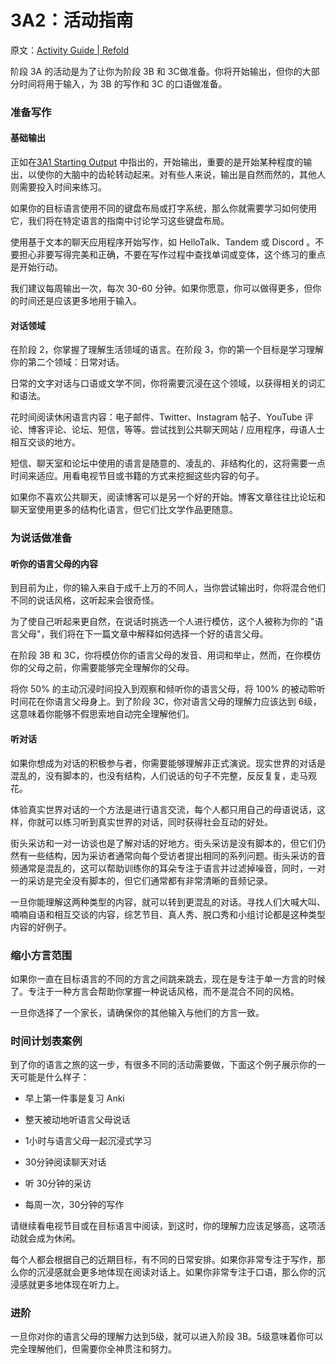 # 3A2：活动指南

原文：[Activity Guide | Refold](https://refold.la/roadmap/stage-3/a/activity-guide)

阶段 3A 的活动是为了让你为阶段 3B 和 3C做准备。你将开始输出，但你的大部分时间将用于输入，为 3B 的写作和 3C 的口语做准备。

### 准备写作

#### 基础输出

正如在[3A1 Starting Output]() 中指出的，开始输出，重要的是开始某种程度的输出，以使你的大脑中的齿轮转动起来。对有些人来说，输出是自然而然的，其他人则需要投入时间来练习。

如果你的目标语言使用不同的键盘布局或打字系统，那么你就需要学习如何使用它，我们将在特定语言的指南中讨论学习这些键盘布局。

使用基于文本的聊天应用程序开始写作，如 HelloTalk、Tandem 或 Discord 。不要担心非要写得完美和正确，不要在写作过程中查找单词或变体，这个练习的重点是开始行动。

我们建议每周输出一次，每次 30-60 分钟。如果你愿意，你可以做得更多，但你的时间还是应该更多地用于输入。

#### 对话领域

在阶段 2，你掌握了理解生活领域的语言。在阶段 3，你的第一个目标是学习理解你的第二个领域：日常对话。

日常的文字对话与口语或文学不同，你将需要沉浸在这个领域，以获得相关的词汇和语法。

花时间阅读休闲语言内容：电子邮件、Twitter、Instagram 帖子、YouTube 评论、博客评论、论坛、短信，等等。尝试找到公共聊天网站 / 应用程序，母语人士相互交谈的地方。

短信、聊天室和论坛中使用的语言是随意的、凌乱的、非结构化的，这将需要一点时间来适应。用看电视节目或书籍的方式来挖掘这些内容的句子。

如果你不喜欢公共聊天，阅读博客可以是另一个好的开始。博客文章往往比论坛和聊天室使用更多的结构化语言，但它们比文学作品更随意。

### 为说话做准备

#### 听你的语言父母的内容

到目前为止，你的输入来自于成千上万的不同人，当你尝试输出时，你将混合他们不同的说话风格，这听起来会很奇怪。

为了使自己听起来更自然，在说话时挑选一个人进行模仿，这个人被称为你的 "语言父母"，我们将在下一篇文章中解释如何选择一个好的语言父母。

在阶段 3B 和 3C，你将模仿你的语言父母的发音、用词和举止，然而，在你模仿你的父母之前，你需要能够完全理解你的父母。

将你 50% 的主动沉浸时间投入到观察和倾听你的语言父母，将 100% 的被动聆听时间花在你语言父母身上。到了阶段 3C，你对语言父母的理解力应该达到 6级，这意味着你能够不假思索地自动完全理解他们。

#### 听对话

如果你想成为对话的积极参与者，你需要能够理解非正式演说。现实世界的对话是混乱的，没有脚本的，也没有结构，人们说话的句子不完整，反反复复，走马观花。

体验真实世界对话的一个方法是进行语言交流，每个人都只用自己的母语说话，这样，你就可以练习听到真实世界的对话，同时获得社会互动的好处。

街头采访和一对一访谈也是了解对话的好地方。街头采访是没有脚本的，但它们仍然有一些结构，因为采访者通常向每个受访者提出相同的系列问题。街头采访的音频通常是混乱的，这可以帮助训练你的耳朵专注于语言并过滤掉噪音，同时，一对一的采访是完全没有脚本的，但它们通常都有非常清晰的音频记录。

一旦你能理解这两种类型的内容，就可以转到更混乱的对话。寻找人们大喊大叫、喃喃自语和相互交谈的内容，综艺节目、真人秀、脱口秀和小组讨论都是这种类型内容的好例子。

### 缩小方言范围

如果你一直在目标语言的不同的方言之间跳来跳去，现在是专注于单一方言的时候了。专注于一种方言会帮助你掌握一种说话风格，而不是混合不同的风格。

一旦你选择了一个家长，请确保你的其他输入与他们的方言一致。

### 时间计划表案例

到了你的语言之旅的这一步，有很多不同的活动需要做，下面这个例子展示你的一天可能是什么样子：

- 早上第一件事是复习 Anki

- 整天被动地听语言父母说话

- 1小时与语言父母一起沉浸式学习

- 30分钟阅读聊天对话

- 听 30分钟的采访

- 每周一次，30分钟的写作

请继续看电视节目或在目标语言中阅读，到这时，你的理解力应该足够高，这项活动就会成为休闲。

每个人都会根据自己的近期目标，有不同的日常安排。如果你非常专注于写作，那么你的沉浸感就会更多地体现在阅读对话上。如果你非常专注于口语，那么你的沉浸感就更多地体现在听力上。

### 进阶

一旦你对你的语言父母的理解力达到5级，就可以进入阶段 3B。5级意味着你可以完全理解他们，但需要你全神贯注和努力。
